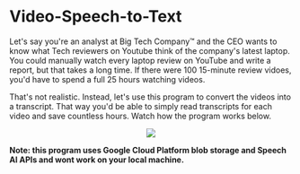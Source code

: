 # Video-Speech-to-Text

Let's say you're an analyst at Big Tech Company™ and the CEO wants to know what Tech reviewers on Youtube think of the company's latest laptop. You could manually watch every laptop review on YouTube and write a report, but that takes a long time. If there were 100 15-minute review vidoes, you'd have to spend a full 25 hours watching videos.

That's not realistic. Instead, let's use this program to convert the videos into a transcript. That way you'd be able to simply read transcripts for each video and save countless hours. Watch how the program works below.

<p align="center">
<a href="https://www.youtube.com/watch?v=ymnZ_3eJEew">
  <img src="http://img.youtube.com/vi/ymnZ_3eJEew/0.jpg"></img>
</a>
</p>



<b>Note: this program uses Google Cloud Platform blob storage and Speech AI APIs and wont work on your local machine.</b>
